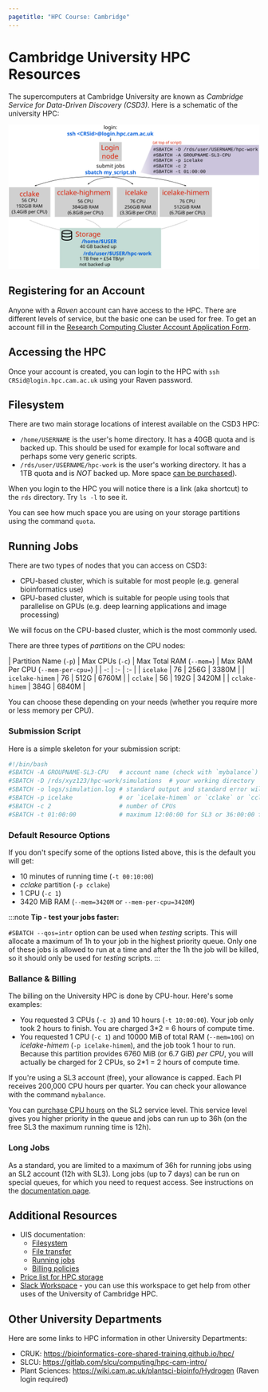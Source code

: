 ```yaml
---
pagetitle: "HPC Course: Cambridge"
---
```


# Cambridge University HPC Resources

The supercomputers at Cambridge University are known as _Cambridge Service for Data-Driven Discovery (CSD3)_. 
Here is a schematic of the university HPC:

![Schematic of the Cambridge University HPC setup. There are thousands of compute nodes, split into four main partitions (names and maximum resources shown in the picture). Storage is shared across the nodes. The `/rds` storage shown here is the equivalent of what we called `/scratch` during the workshop.](images/uni_hpc_schematic.svg)


## Registering for an Account

Anyone with a _Raven_ account can have access to the HPC. 
There are different levels of service, but the basic one can be used for free. 
To get an account fill in the [Research Computing Cluster Account Application Form](https://www.hpc.cam.ac.uk/rcs-application). 


## Accessing the HPC

Once your account is created, you can login to the HPC with `ssh CRSid@login.hpc.cam.ac.uk` using your Raven password. 


## Filesystem

There are two main storage locations of interest available on the CSD3 HPC:

- `/home/USERNAME` is the user's home directory. It has a 40GB quota and is backed up. This should be used for example for local software and perhaps some very generic scripts.
- `/rds/user/USERNAME/hpc-work` is the user's working directory. It has a 1TB quota and is _NOT_ backed up. More space [can be purchased](https://www.hpc.cam.ac.uk/research-data-storage-services/price-list)).

When you login to the HPC you will notice there is a link (aka shortcut) to the `rds` directory. Try `ls -l` to see it.

You can see how much space you are using on your storage partitions using the command `quota`.

<!--
[Note: there's also a shortcut to `/rcs/user/$USER`. This is access to "cold storage", which is the long-term slow-access storage provided by the university. Most likely you will not be using this unless you want to access/deposit archival data.]
-->


## Running Jobs

There are two types of nodes that you can access on CSD3: 

- CPU-based cluster, which is suitable for most people (e.g. general bioinformatics use)
- GPU-based cluster, which is suitable for people using tools that parallelise on GPUs (e.g. deep learning applications and image processing)

We will focus on the CPU-based cluster, which is the most commonly used. 

There are three types of _partitions_ on the CPU nodes:

| Partition Name (`-p`) | Max CPUs (`-c`) | Max Total RAM (`--mem=`) | Max RAM Per CPU (`--mem-per-cpu=`) |
| -: | :- | :- |
| `icelake` | 76 | 256G | 3380M |
| `icelake-himem` | 76 | 512G | 6760M |
| `cclake` | 56 | 192G | 3420M |
| `cclake-himem` | 384G | 6840M |

You can choose these depending on your needs (whether you require more or less memory per CPU).


### Submission Script

Here is a simple skeleton for your submission script:

```bash
#!/bin/bash
#SBATCH -A GROUPNAME-SL3-CPU   # account name (check with `mybalance`)
#SBATCH -D /rds/xyz123/hpc-work/simulations  # your working directory
#SBATCH -o logs/simulation.log # standard output and standard error will be saved in this file
#SBATCH -p icelake             # or `icelake-himem` or `cclake` or `cclake-himem`
#SBATCH -c 2                   # number of CPUs
#SBATCH -t 01:00:00            # maximum 12:00:00 for SL3 or 36:00:00 for SL2
```


### Default Resource Options

If you don't specify some of the options listed above, this is the default you will get:

- 10 minutes of running time (`-t 00:10:00`)
- _cclake_ partition (`-p cclake`)
- 1 CPU (`-c 1`)
- 3420 MiB RAM (`--mem=3420M` or `--mem-per-cpu=3420M`)


:::note
**Tip - test your jobs faster:**

`#SBATCH --qos=intr` option can be used when _testing_ scripts. This will allocate a maximum of 1h to your job in the highest priority queue. Only one of these jobs is allowed to run at a time and after the 1h the job will be killed, so it should only be used for _testing_ scripts.
:::


### Ballance & Billing

The billing on the University HPC is done by CPU-hour. Here's some examples:

- You requested 3 CPUs (`-c 3`) and 10 hours (`-t 10:00:00`). Your job only took 2 hours to finish. You are charged 3*2 = 6 hours of compute time.
- You requested 1 CPU (`-c 1`) and 10000 MiB of total RAM (`--mem=10G`) on _icelake-himem_ (`-p icelake-himem`), and the job took 1 hour to run. Because this partition provides 6760 MiB (or 6.7 GiB) _per CPU_, you will actually be charged for 2 CPUs, so 2*1 = 2 hours of compute time.

If you're using a SL3 account (free), your allowance is capped. 
Each PI receives 200,000 CPU hours per quarter.
You can check your allowance with the command `mybalance`.

You can [purchase CPU hours](https://www.hpc.cam.ac.uk/policies/charges) on the SL2 service level. 
This service level gives you higher priority in the queue and jobs can run up to 36h (on the free SL3 the maximum running time is 12h). 


### Long Jobs

As a standard, you are limited to a maximum of 36h for running jobs using an SL2 account (12h with SL3). 
Long jobs (up to 7 days) can be run on special queues, for which you need to request access. 
See instructions on the [documentation page](https://docs.hpc.cam.ac.uk/hpc/user-guide/long.html).


## Additional Resources

- UIS documentation:
  - [Filesystem](https://docs.hpc.cam.ac.uk/hpc/user-guide/io_management.html)
  - [File transfer](https://docs.hpc.cam.ac.uk/hpc/user-guide/transfer.html)
  - [Running jobs](https://docs.hpc.cam.ac.uk/hpc/user-guide/batch.html)
  - [Billing policies](https://docs.hpc.cam.ac.uk/hpc/user-guide/policies.html)
- [Price list for HPC storage](https://www.hpc.cam.ac.uk/research-data-storage-services/price-list)
- [Slack Workspace](https://join.slack.com/t/uoc-hpcworkspace/shared_invite/zt-wttp25ar-ipv48CQtlPbRAVkkN6RJhw) - you can use this workspace to get help from other uses of the University of Cambridge HPC.


## Other University Departments

Here are some links to HPC information in other University Departments:

- CRUK: https://bioinformatics-core-shared-training.github.io/hpc/
- SLCU: https://gitlab.com/slcu/computing/hpc-cam-intro/ 
- Plant Sciences: https://wiki.cam.ac.uk/plantsci-bioinfo/Hydrogen (Raven login required)
